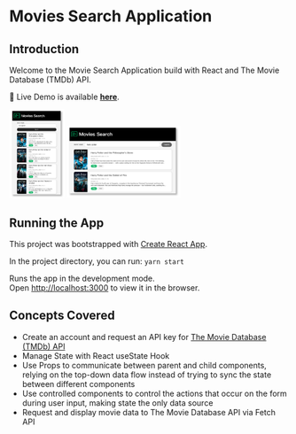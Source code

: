 # Movies Search Application

## Introduction

Welcome to the Movie Search Application build with React and The Movie Database (TMDb) API.

:bookmark_tabs: Live Demo is available [**here**]().

<img src="./display_images/iPhone 6_7_8 Plus.png" alt="iPhone 6_7_8 Plus" style="width: 100px;" />

<img src="./display_images/PC.png" alt="PC" style="zoom:20%;" />

## Running the App

This project was bootstrapped with [Create React App](https://github.com/facebook/create-react-app).

In the project directory, you can run: `yarn start`

Runs the app in the development mode.<br />
Open [http://localhost:3000](http://localhost:3000) to view it in the browser.

## Concepts Covered

- Create an account and request an API key for [The Movie Database (TMDb) API](https://www.themoviedb.org/)
- Manage State with React useState Hook
- Use Props to communicate between parent and child components, relying on the top-down data flow instead of trying to sync the state between different components
- Use controlled components to control the actions that occur on the form during user input, making state the only data source
- Request and display movie data to The Movie Database API via Fetch API
